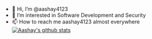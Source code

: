 - 👋 Hi, I’m @aashay4123
- 👀 I’m interested in Software Development and Security
- 📫 How to reach me aashay4123 almost everywhere
[![Aashay's github stats](https://github-readme-stats.vercel.app/api?username=aashayW4123&show_icons=true&theme=dark&include_all_commits=true&count_private=true)](https://github.com/anuraghazra/github-readme-stats)

